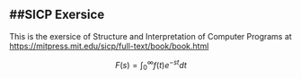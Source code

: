 ##SICP Exersice
-----
This is the exersice of Structure and Interpretation of Computer Programs at https://mitpress.mit.edu/sicp/full-text/book/book.html 

``` math
F(s)=\int_{0}^{\infty}f(t)e^{-st}dt
```
